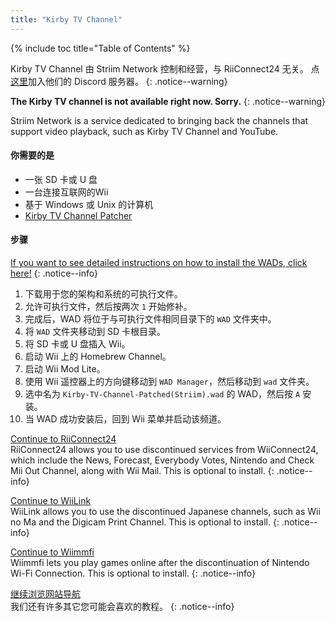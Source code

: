 ```yaml
---
title: "Kirby TV Channel"
---
```


{% include toc title="Table of Contents" %}

Kirby TV Channel 由 Striim Network 控制和经营，与 RiiConnect24 无关。 点[这里](https://discord.gg/seCnzxnE75)加入他们的 Discord 服务器。
{: .notice--warning}

<b>The Kirby TV channel is not available right now. Sorry.</b>
{: .notice--warning}

Striim Network is a service dedicated to bringing back the channels that support video playback, such as Kirby TV Channel and YouTube.

#### 你需要的是

* 一张 SD 卡或 U 盘
* 一台连接互联网的Wii
* 基于 Windows 或 Unix 的计算机
* [Kirby TV Channel Patcher](https://github.com/StriimNetwork/Kirby-TV-Channel-Patcher/releases)

#### 步骤

[If you want to see detailed instructions on how to install the WADs, click here!](wiimodlite)
{: .notice--info}

1. 下载用于您的架构和系统的可执行文件。
2. 允许可执行文件，然后按两次 `1` 开始修补。
3. 完成后，WAD 将位于与可执行文件相同目录下的 `WAD` 文件夹中。
4. 将 `WAD` 文件夹移动到 SD 卡根目录。
5. 将 SD 卡或 U 盘插入 Wii。
6. 启动 Wii 上的 Homebrew Channel。
7. 启动 Wii Mod Lite。
8. 使用 Wii 遥控器上的方向键移动到 `WAD Manager`，然后移动到 `wad` 文件夹。
9. 选中名为 `Kirby-TV-Channel-Patched(Striim).wad` 的 WAD，然后按 `A` 安装。
10. 当 WAD 成功安装后，回到 Wii 菜单并启动该频道。



[Continue to RiiConnect24](riiconnect24)<br> RiiConnect24 allows you to use discontinued services from WiiConnect24, which include the News, Forecast, Everybody Votes, Nintendo and Check Mii Out Channel, along with Wii Mail. This is optional to install.
{: .notice--info}

[Continue to WiiLink](wiilink)<br> WiiLink allows you to use the discontinued Japanese channels, such as Wii no Ma and the Digicam Print Channel. This is optional to install.
{: .notice--info}

[Continue to Wiimmfi](wiimmfi)<br> Wiimmfi lets you play games online after the discontinuation of Nintendo Wi-Fi Connection. This is optional to install.
{: .notice--info}

[继续浏览网站导航](site-navigation)<br> 我们还有许多其它您可能会喜欢的教程。
{: .notice--info}

